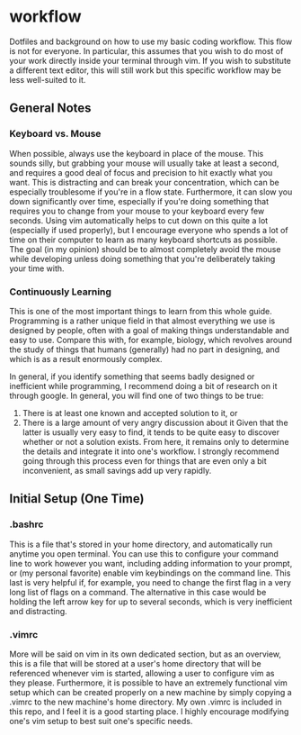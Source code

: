 # workflow
Dotfiles and background on how to use my basic coding workflow. This flow
is not for everyone. In particular, this assumes that you wish to do most
of your work directly inside your terminal through vim. If you wish to
substitute a different text editor, this will still work but this specific
workflow may be less well-suited to it.

## General Notes
### Keyboard vs. Mouse
When possible, always use the keyboard in place of the mouse. This sounds
silly, but grabbing your mouse will usually take at least a second, and
requires a good deal of focus and precision to hit exactly what you want. This
is distracting and can break your concentration, which can be especially
troublesome if you're in a flow state. Furthermore, it can slow you down
significantly over time, especially if you're doing something that requires
you to change from your mouse to your keyboard every few seconds. Using vim
automatically helps to cut down on this quite a lot (especially if used
properly), but I encourage everyone who spends a lot of time on their
computer to learn as many keyboard shortcuts as possible. The goal (in my
opinion) should be to almost completely avoid the mouse while developing unless
doing something that you're deliberately taking your time with.

### Continuously Learning
This is one of the most important things to learn from this whole guide.
Programming is a rather unique field in that almost everything we use is
designed by people, often with a goal of making things understandable and easy
to use. Compare this with, for example, biology, which revolves around the
study of things that humans (generally) had no part in designing, and which is
as a result enormously complex.

In general, if you identify something that seems badly designed or inefficient
while programming, I recommend doing a bit of research on it through google.
In general, you will find one of two things to be true:
  1. There is at least one known and accepted solution to it, or
  1. There is a large amount of very angry discussion about it
Given that the latter is usually very easy to find, it tends to be quite easy
to discover whether or not a solution exists. From here, it remains only to
determine the details and integrate it into one's workflow. I strongly
recommend going through this process even for things that are even only a bit
inconvenient, as small savings add up very rapidly.


## Initial Setup (One Time)
### .bashrc
This is a file that's stored in your home directory, and automatically run
anytime you open terminal. You can use this to configure your command line to
work however you want, including adding information to your prompt, or (my
personal favorite) enable vim keybindings on the command line. This last is
very helpful if, for example, you need to change the first flag in a very long
list of flags on a command. The alternative in this case would be holding the
left arrow key for up to several seconds, which is very inefficient and
distracting.

### .vimrc
More will be said on vim in its own dedicated section, but as an overview,
this is a file that will be stored at a user's home directory that will be
referenced whenever vim is started, allowing a user to configure vim as they
please. Furthermore, it is possible to have an extremely functional vim setup
which can be created properly on a new machine by simply copying a .vimrc to
the new machine's home directory. My own .vimrc is included in this repo, and
I feel it is a good starting place. I highly encourage modifying one's vim
setup to best suit one's specific needs.
